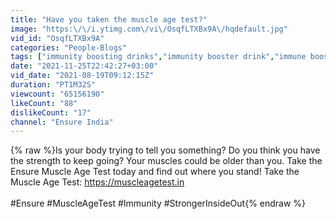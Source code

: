 ```yaml
---
title: "Have you taken the muscle age test?"
image: "https:\/\/i.ytimg.com\/vi\/OsqfLTXBx9A\/hqdefault.jpg"
vid_id: "OsqfLTXBx9A"
categories: "People-Blogs"
tags: ["immunity boosting drinks","immunity booster drink","immune booster supplements"]
date: "2021-11-25T22:42:27+03:00"
vid_date: "2021-08-19T09:12:15Z"
duration: "PT1M32S"
viewcount: "65156190"
likeCount: "88"
dislikeCount: "17"
channel: "Ensure India"
---
```

{% raw %}Is your body trying to tell you something? Do you think you have the strength to keep going? Your muscles could be older than you. Take the Ensure Muscle Age Test today and find out where you stand! Take the Muscle Age Test: <a rel="nofollow" target="blank" href="https://muscleagetest.in">https://muscleagetest.in</a><br /> <br />#Ensure #MuscleAgeTest #Immunity #StrongerInsideOut{% endraw %}
